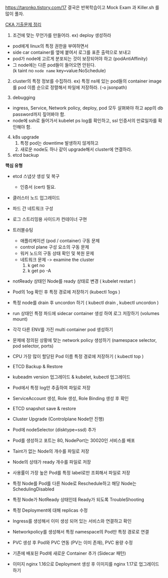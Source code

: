 https://taronko.tistory.com/17
결국은 반복학습이고 Mock Exam 과 Killer.sh 를 많이 풀자.

[CKA 기출문제 정리](https://peterica.tistory.com/540)

1. 조건에 맞는 무언가를 만들어라.
	ex) deploy 생성하라
- pod에게 linux의 특정 권한을 부여하면서
- side car container를 옆에 붙여서 로그를 표준 출력으로 보내고
- pod가 node에 고르게 분포되는 것이 보장되어야 하고 (podAntiAffinity)
- 그 node에는 다른 pod들이 들어오면 안된다.  
(k taint no `node name` key=value:NoSchedule)

2. cluster의 특정 정보를 수집하라.
	ex) 특정 ns에 있는 pod들의 container image를 pod 이름 순으로 정렬해서 파일에 저장하라. (-o jsonpath)

3. debugging 
- ingress, Service, Network policy, deploy, pod 모두 살펴봐야 하고 app의 db password까지 짚어봐야 함.
- node에 ssh로 들어가서 kubelet ps log를 확인하고, ssl 인증서의 만료일자를 확인해야 함.

4. k8s upgrade
	1. 특정 pod는 downtime 발생하지 않게하고
	2. 새로운 node도 하나 같이 upgrade해서 cluster에 연결하라.
5. etcd backup


**핵심 유형**
- etcd 스냅샷 생성 및 복구
	- 인증서 (cert) 필요.
- 클러스터 노드 업그레이드
- 파드 간 네트워크 구성
- 로그 스트리밍용 사이드카 컨테이너 구현
- 트러블슈팅
	- 애플리케이션 (pod / container) 구동 문제
	- control plane 구성 요소의 구동 문제
	- 워커 노드의 구동 상태 확인 및 복원 문제
	- 네트워크 문제
	-> examine the cluster
		1. k get no
		2. k get po -A

- ﻿﻿notReady 상태인 Node를 ready 상태로 변경 ( kubelet restart )
- ﻿﻿Pod의 1og 확인 후 특정 경로에 저장하기 (kubectl 1ogs )
- ﻿﻿특정 node를 drain 후 uncordon 하기 ( kubectl drain , kubectl uncordon )
- ﻿﻿run 상태인 특정 파드에 sidecar container 생성 하여 로그 저장하기 (volumes mount)
- ﻿﻿각각 다른 ENV를 가진 multi container pod 생성하기
- ﻿﻿문제에 정의된 상황에 맞는 network policy 생성하기 (namespace selector, pod selector, ports)
- ﻿﻿CPU 가장 많이 할당된 Pod 이름 특정 경로에 저장하기 ( kubectl top )
- ﻿﻿ETCD Backup & Restore
- ﻿﻿kubeadm version 업그레이드 & kubelet, kubectl 업그레이드
- Pod에서 특정 log만 추출하여 파일로 저장
- ServiceAccount 생성, Role 생성, Role Binding 생성 후 확인
- ETCD snapshot save & restore
- Cluster Upgrade (Controlplane Node만 진행)
- Pod에 nodeSelector (disktype=ssd) 추가
- Pod를 생성하고 포트는 80, NodePort는 30020인 서비스를 배포
- Taint가 없는 Node의 개수를 파일로 저장
- Node의 상태가 ready 개수를 파일로 저장
- 사용률이 가장 높은 Pod를 특정 label로만 조회해서 파일로 저장
- 특정 Node를 Pod를 다른 Node로 Reschedule하고 해당 Node는 SchedulingDisabled
- 특정 Node가 NotReady 상태인데 Ready가 되도록 TroubleShooting
- 특정 Deployment에 대해 replicas 수정
- Ingress를 생성해서 이미 생성 되어 있는 서비스와 연결하고 확인
- Networkpolicy를 생성해서 특정 namespace의 Pod만 특정 경로로 연결
- PVC 생성 후 Pod와 PVC 연동 (PV는 이미 존재), PVC 용량 수정
- 기존에 배포된 Pod에 새로운 Container 추가 (Sidecar 패턴)
- 이미지 nginx 1.16으로 Deployment 생성 후 이미지를 nginx 1.17로 업그레이드 하기
